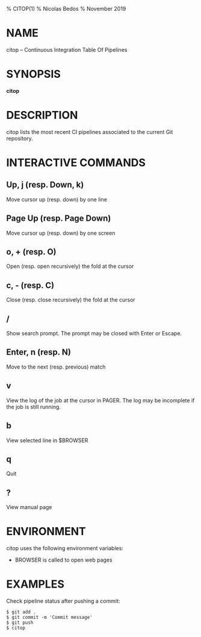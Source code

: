 % CITOP(1)
% Nicolas Bedos
% November 2019

# NAME
citop – Continuous Integration Table Of Pipelines

# SYNOPSIS
**citop**

# DESCRIPTION
citop lists the most recent CI pipelines associated to the current Git repository.

# INTERACTIVE COMMANDS
## Up, j (resp. Down, k)
Move cursor up (resp. down) by one line

## Page Up (resp. Page Down)
Move cursor up (resp. down) by one screen

## o, + (resp. O)
Open (resp. open recursively) the fold at the cursor

## c, - (resp. C)
Close (resp. close recursively) the fold at the cursor

## /
Show search prompt. The prompt may be closed with Enter or Escape.

## Enter, n (resp. N)
Move to the next (resp. previous) match

## v
View the log of the job at the cursor in PAGER. The log may be incomplete if
the job is still running.

## b
View selected line in $BROWSER

## q
Quit

## ?
View manual page

# ENVIRONMENT
citop uses the following environment variables:

* BROWSER is called to open web pages

# EXAMPLES

Check pipeline status after pushing a commit:
```
$ git add .
$ git commit -m 'Commit message'
$ git push
$ citop
```

